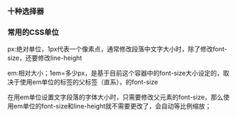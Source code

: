 ### 十种选择器



### 常用的CSS单位
px:绝对单位，1px代表一个像素点，通常修改段落中文字大小时，除了修改font-size，还要修改line-height

em:相对大小；1em=多少px，是基于目前这个容器中的font-size大小设定的，取决于使用em单位的标签的父标签（直系），的font-size

在用em单位设置文字段落的字体大小时，只需要修改父元素的font-size，那么使用em单位的font-size和line-height就不需要更改了，会自动等比例缩放；
